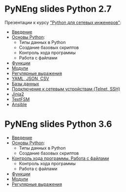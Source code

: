 # PyNEng slides Python 2.7

Презентации к курсу ["Python для сетевых инженеров"](https://www.gitbook.com/book/natenka/pyneng/details):
* [Введение](https://gitpitch.com/natenka/pyneng-slides/course_intro)
* [Основы Python](https://gitpitch.com/natenka/pyneng-slides):
  * Типы данных в Python
  * Создание базовых скриптов
  * Контроль хода программы
  * Работа с файлами
* [Функции](https://gitpitch.com/natenka/pyneng-slides/functions)
* [Модули](https://gitpitch.com/natenka/pyneng-slides/modules)
* [Регулярные выражения](https://gitpitch.com/natenka/pyneng-slides/regex)
* [YAML, JSON, CSV](https://gitpitch.com/natenka/pyneng-slides/serialization)
* [Базы данных](https://gitpitch.com/natenka/pyneng-slides/db)
* [Подключение к сетевым устройствам (Telnet, SSH)](https://gitpitch.com/natenka/pyneng-slides/ssh_telnet)
* [Jinja2](https://gitpitch.com/natenka/pyneng-slides/jinja2)
* [TextFSM](https://gitpitch.com/natenka/pyneng-slides/textfsm)
* [Ansible](https://gitpitch.com/natenka/pyneng-slides/ansible)


# PyNEng slides Python 3.6
* [Введение](https://gitpitch.com/natenka/pyneng-slides/course_intro)
* [Основы Python](https://gitpitch.com/natenka/pyneng-slides/python3-basics):
  * Типы данных в Python
  * Создание базовых скриптов
* [Контроль хода программы. Работа с файлами](https://gitpitch.com/natenka/pyneng-slides/python3-control-structures)
  * Контроль хода программы
  * Работа с файлами
* [Функции](https://gitpitch.com/natenka/pyneng-slides/python3-functions)
* [Модули](https://gitpitch.com/natenka/pyneng-slides/python3-modules)
* [Регулярные выражения](https://gitpitch.com/natenka/pyneng-slides/python3-regex)


